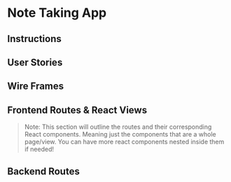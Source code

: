 # Note Taking App

## Instructions

## User Stories

## Wire Frames

## Frontend Routes & React Views

> Note: This section will outline the routes and their corresponding React components. Meaning just the components that are a whole page/view. You can have more react components nested inside them if needed!

## Backend Routes